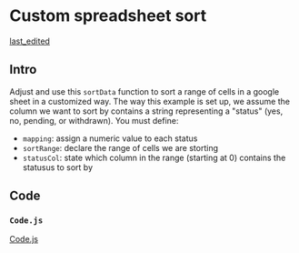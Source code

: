 # Custom spreadsheet sort

[last_edited](../_updated.md ':include')

## Intro

Adjust and use this `sortData` function to sort a range of cells in a google sheet in a customized way. The way this example is set up, we assume the column we want to sort by contains a string representing a "status" (yes, no, pending, or withdrawn). You must define:

- `mapping`: assign a numeric value to each status
- `sortRange`: declare the range of cells we are storting
- `statusCol`: state which column in the range (starting at 0) contains the statusus to sort by

## Code

### `Code.js`

[Code.js](Code.js ':include :type=code')
